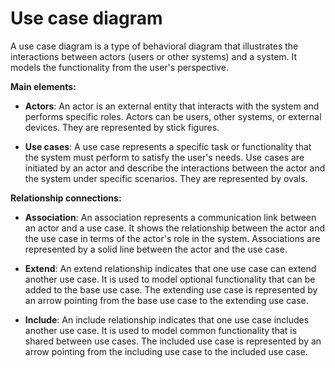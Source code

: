 # Use case diagram

A use case diagram is a type of behavioral diagram that illustrates the interactions between actors (users or other systems) and a system. It models the functionality from the user's perspective.

**Main elements:**

* **Actors**: An actor is an external entity that interacts with the system and performs specific roles. Actors can be users, other systems, or external devices. They are represented by stick figures.

* **Use cases**: A use case represents a specific task or functionality that the system must perform to satisfy the user's needs. Use cases are initiated by an actor and describe the interactions between the actor and the system under specific scenarios. They are represented by ovals.

**Relationship connections:**

* **Association**: An association represents a communication link between an actor and a use case. It shows the relationship between the actor and the use case in terms of the actor's role in the system. Associations are represented by a solid line between the actor and the use case.

* **Extend**: An extend relationship indicates that one use case can extend another use case. It is used to model optional functionality that can be added to the base use case. The extending use case is represented by an arrow pointing from the base use case to the extending use case.

* **Include**: An include relationship indicates that one use case includes another use case. It is used to model common functionality that is shared between use cases. The included use case is represented by an arrow pointing from the including use case to the included use case.
